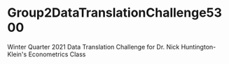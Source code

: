 # Group2DataTranslationChallenge5300
Winter Quarter 2021 Data Translation Challenge for Dr. Nick Huntington-Klein's Econometrics Class
